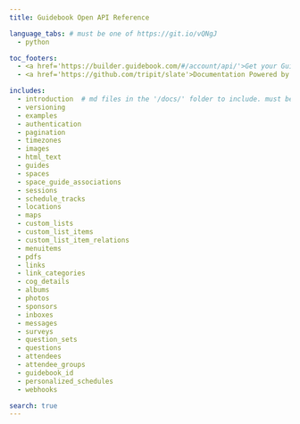 ```yaml
---
title: Guidebook Open API Reference

language_tabs: # must be one of https://git.io/vQNgJ
  - python

toc_footers:
  - <a href='https://builder.guidebook.com/#/account/api/'>Get your Guidebook API Key</a>
  - <a href='https://github.com/tripit/slate'>Documentation Powered by Slate</a>

includes:
  - introduction  # md files in the '/docs/' folder to include. must be all lowercase no spaces
  - versioning
  - examples
  - authentication
  - pagination
  - timezones
  - images
  - html_text
  - guides
  - spaces
  - space_guide_associations
  - sessions
  - schedule_tracks
  - locations
  - maps
  - custom_lists
  - custom_list_items
  - custom_list_item_relations
  - menuitems
  - pdfs
  - links
  - link_categories
  - cog_details
  - albums
  - photos
  - sponsors
  - inboxes
  - messages
  - surveys
  - question_sets
  - questions
  - attendees
  - attendee_groups
  - guidebook_id
  - personalized_schedules
  - webhooks

search: true
---
```

